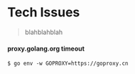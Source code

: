 # Tech Issues

> blahblahblah

#### proxy.golang.org timeout
```
$ go env -w GOPROXY=https://goproxy.cn
```
